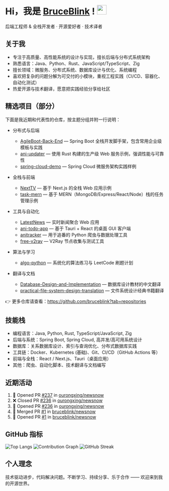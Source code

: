 # Hi，我是 [BruceBlink](https://github.com/bruceblink) ! <img src="https://media.giphy.com/media/hvRJCLFzcasrR4ia7z/giphy.gif" width="30">

后端工程师 & 全栈开发者 · 开源爱好者 · 技术译者

## 关于我

- 专注于高质量、高性能系统的设计与实现，擅长后端与分布式系统架构
- 熟悉语言：Java、Python、Rust、JavaScript/TypeScript、Zig
- 擅长领域：微服务、分布式系统、数据库设计与优化、系统编程
- 喜欢把复杂的问题分解为可交付的小模块，重视工程实践（CI/CD、容器化、自动化测试）
- 热爱开源与技术翻译，愿意把实践经验分享给社区


## 精选项目（部分）

下面是我近期和代表性的仓库，按主题分组并附一行说明：

- 分布式与后端
  - [AgileBoot-Back-End](https://github.com/bruceblink/AgileBoot-Back-End) — Spring Boot 全栈开发脚手架，包含常用企业级模板与实践
  - [ani-updater](https://github.com/bruceblink/ani-updater) — 使用 Rust 构建的生产级 Web 服务示例，强调性能与可靠性
  - [spring-cloud-demo](https://github.com/bruceblink/spring-cloud-demo) — Spring Cloud 微服务架构实践样例

- 全栈与前端
  - [NextTV](https://github.com/bruceblink/NextTV) — 基于 Next.js 的全栈 Web 应用示例
  - [task-mern](https://github.com/bruceblink/task-mern) — 基于 MERN（MongoDB/Express/React/Node）栈的任务管理示例

- 工具与自动化
  - [LatestNews](https://github.com/bruceblink/LatestNews) — 实时新闻聚合 Web 应用
  - [ani-todo-app](https://github.com/bruceblink/ani-todo-app) — 基于 Tauri + React 的桌面 GUI 客户端
  - [anitracker](https://github.com/bruceblink/anitracker) — 用于追番的 Python 爬虫与数据处理工具
  - [free-v2ray](https://github.com/bruceblink/free-v2ray) — V2Ray 节点收集与测试工具

- 算法与学习
  - [algo-python](https://github.com/bruceblink/algo-python) — 系统化的算法练习与 LeetCode 刷题计划

- 翻译与文档
  - [Database-Design-and-Implementation](https://github.com/bruceblink/Database-Design-and-Implementation) — 数据库设计教材的中文翻译
  - [practical-file-system-design-translation](https://github.com/bruceblink/practical-file-system-design-translation) — 文件系统设计经典书籍翻译

👉 更多仓库请查看：https://github.com/bruceblink?tab=repositories


## 技能栈

- 编程语言：Java, Python, Rust, TypeScript/JavaScript, Zig
- 后端与系统：Spring Boot, Spring Cloud, 高并发/高可用系统设计
- 数据库：关系数据库设计、索引与查询优化、分布式数据库实践
- 工具链：Docker、Kubernetes (基础)、Git、CI/CD（GitHub Actions 等）
- 前端与全栈：React / Next.js、Tauri（桌面应用）
- 其他：爬虫、自动化脚本、技术翻译与文档编写

## 近期活动

<!--START_SECTION:activity-->
1. 💪 Opened PR [#237](https://github.com/ourongxing/newsnow/pull/237) in [ourongxing/newsnow](https://github.com/ourongxing/newsnow)
2. ❌ Closed PR [#236](https://github.com/ourongxing/newsnow/pull/236) in [ourongxing/newsnow](https://github.com/ourongxing/newsnow)
3. 💪 Opened PR [#236](https://github.com/ourongxing/newsnow/pull/236) in [ourongxing/newsnow](https://github.com/ourongxing/newsnow)
4. 🎉 Merged PR [#1](https://github.com/bruceblink/newsnow/pull/1) in [bruceblink/newsnow](https://github.com/bruceblink/newsnow)
5. 💪 Opened PR [#1](https://github.com/bruceblink/newsnow/pull/1) in [bruceblink/newsnow](https://github.com/bruceblink/newsnow)
<!--END_SECTION:activity-->


## GitHub 指标

<!-- 可视化：语言分布、贡献图、连胜（Streak） -->
![Top Langs](https://github-readme-stats.vercel.app/api/top-langs/?username=bruceblink&layout=compact&theme=radical)
![Contribution Graph](https://github-readme-activity-graph.vercel.app/graph?username=bruceblink&theme=radical)
![GitHub Streak](https://github-readme-streak-stats-nfv4.vercel.app?user=bruceblink&theme=dark&hide_border=true&border_radius=4.1&locale=zh_Hans)



## 个人理念

技术驱动进步，代码解决问题。不断学习、持续分享、乐于合作 —— 欢迎来到我的开源世界。
